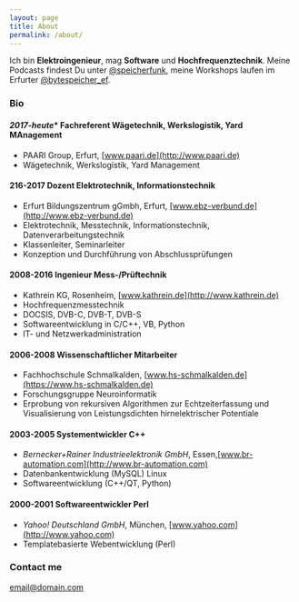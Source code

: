```yaml
---
layout: page
title: About
permalink: /about/
---
```


Ich bin **Elektroingenieur**, mag **Software** und **Hochfrequenztechnik**. Meine Podcasts findest Du unter [@speicherfunk](https://twitter.com/speicherfunk), meine Workshops laufen im Erfurter [@bytespeicher_ef](https://twitter.com/bytespeicher_ef).

### Bio
#### *2017-heute** Fachreferent Wägetechnik, Werkslogistik, Yard MAnagement
* PAARI Group, Erfurt, [www.paari.de](http://www.paari.de)
* Wägetechnik, Werkslogistik, Yard Management

#### **216-2017** Dozent Elektrotechnik, Informationstechnik
* Erfurt Bildungszentrum gGmbh, Erfurt, [www.ebz-verbund.de](http://www.ebz-verbund.de)
* Elektrotechnik, Messtechnik, Informationstechnik, Datenverarbeitungstechnik
* Klassenleiter, Seminarleiter
* Konzeption und Durchführung von Abschlussprüfungen

#### **2008-2016** Ingenieur Mess-/Prüftechnik
* Kathrein KG, Rosenheim, [www.kathrein.de](http://www.kathrein.de)
* Hochfrequenzmesstechnik
* DOCSIS, DVB-C, DVB-T, DVB-S
* Softwareentwicklung in C/C++, VB, Python
* IT- und Netzwerkadministration

#### **2006-2008** Wissenschaftlicher Mitarbeiter
* Fachhochschule Schmalkalden, [www.hs-schmalkalden.de](https://www.hs-schmalkalden.de)
* Forschungsgruppe Neuroinformatik
* Erprobung von rekursiven Algorithmen zur Echtzeiterfassung und Visualisierung von Leistungsdichten hirnelektrischer Potentiale

#### **2003-2005** Systementwickler C++
* *Bernecker+Rainer Industrieelektronik GmbH*, Essen,[www.br-automation.com](http://www.br-automation.com)
* Datenbankentwicklung (MySQL) Linux
* Softwareentwicklung (C++/QT, Python)

#### **2000-2001** Softwareentwickler Perl
* *Yahoo! Deutschland GmbH*, München, [www.yahoo.com](http://www.yahoo.com)
* Templatebasierte Webentwicklung (Perl)



### Contact me

[email@domain.com](mailto:email@domain.com)
